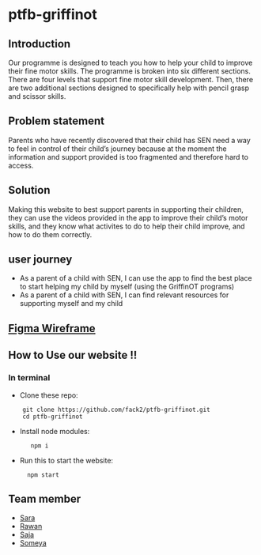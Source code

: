 # ptfb-griffinot

## Introduction
Our programme is designed to teach you how to help your child to improve their fine motor skills.
The programme is broken into six different sections. There are four levels that support fine motor skill development.  Then, there are two additional sections designed to specifically help with pencil grasp and scissor skills.   

## Problem statement 
Parents who have recently discovered that their child has SEN need a way to feel in control of their child’s journey because at the moment the information and support provided is too fragmented and therefore hard to access.

## Solution
Making this website to best support parents in supporting their children, they can use the videos provided in the app to improve their child’s motor skills, and they know what activites to do to help their child improve, and how to do them correctly.

## user journey
- As a parent of a child with SEN, I can use the app to find the best place to start helping my child by myself (using the GriffinOT programs)
- As a parent of a child with SEN, I can find relevant resources for supporting myself and my child 

## [Figma Wireframe](https://www.figma.com/file/OJGSaDjKqjbZSLKdF8bwzu/griffin?node-id=575%3A245)

## How to Use our website !! 
### In terminal  
 - Clone these repo: 
 ``` 
     git clone https://github.com/fack2/ptfb-griffinot.git 
     cd ptfb-griffinot
  ```
 - Install node modules:   
          
          npm i
          
- Run this to start the website:

        npm start

## Team member 
- [Sara](https://github.com/sara219)
- [Rawan](https://github.com/95Rawan)
- [Saja](https://github.com/SajaLahaleeh)
- [Someya](https://github.com/someyaaltous)
